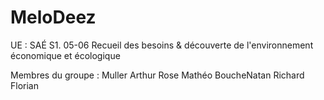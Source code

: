 # MeloDeez

UE : SAÉ S1. 05-06 Recueil des besoins & découverte de l'environnement économique et écologique

Membres du groupe : 
Muller Arthur
Rose Mathéo
BoucheNatan
Richard Florian


